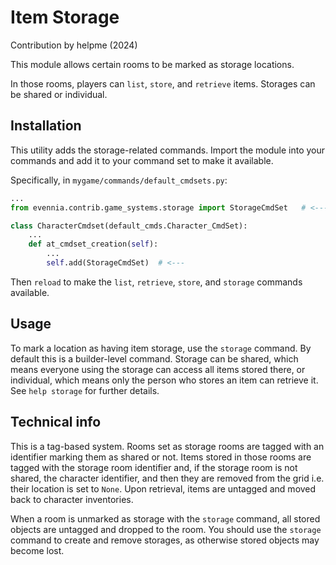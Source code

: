 # Item Storage

Contribution by helpme (2024)

This module allows certain rooms to be marked as storage locations.

In those rooms, players can `list`, `store`, and `retrieve` items. Storages can be shared or individual.

## Installation

This utility adds the storage-related commands. Import the module into your commands and add it to your command set to make it available.

Specifically, in `mygame/commands/default_cmdsets.py`:

```python
...
from evennia.contrib.game_systems.storage import StorageCmdSet   # <---

class CharacterCmdset(default_cmds.Character_CmdSet):
    ...
    def at_cmdset_creation(self):
        ...
        self.add(StorageCmdSet)  # <---

```

Then `reload` to make the `list`, `retrieve`, `store`, and `storage` commands available.

## Usage

To mark a location as having item storage, use the `storage` command. By default this is a builder-level command. Storage can be shared, which means everyone using the storage can access all items stored there, or individual, which means only the person who stores an item can retrieve it. See `help storage` for further details.

## Technical info

This is a tag-based system. Rooms set as storage rooms are tagged with an identifier marking them as shared or not. Items stored in those rooms are tagged with the storage room identifier and, if the storage room is not shared, the character identifier, and then they are removed from the grid i.e. their location is set to `None`. Upon retrieval, items are untagged and moved back to character inventories.

When a room is unmarked as storage with the `storage` command, all stored objects are untagged and dropped to the room. You should use the `storage` command to create and remove storages, as otherwise stored objects may become lost.